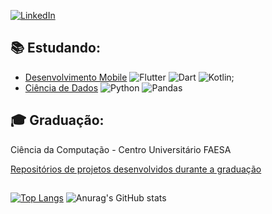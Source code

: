 <!--
**cleber-abreu/cleber-abreu** is a ✨ _special_ ✨ repository because its `README.md` (this file) appears on your GitHub profile.

Here are some ideas to get you started:

- 🔭 I’m currently working on ...
- 🌱 I’m currently learning ...
- 👯 I’m looking to collaborate on ...
- 🤔 I’m looking for help with ...
- 💬 Ask me about ...
- 📫 How to reach me: ...
- 😄 Pronouns: ...
- ⚡ Fun fact: ...
-->

<a href="https://www.linkedin.com/in/cleber-abreu-b3a09261//"><img alt="LinkedIn" src="https://img.shields.io/badge/LinkedIn-Cleber%20Abreu-blue?style=flat&logo=linkedin"></a>
 
 ## :books: Estudando:
 - [Desenvolvimento Mobile](https://github.com/cleber-abreu?tab=repositories&q=mobile&type=&language=&sort=) ![Flutter](https://img.shields.io/badge/-Flutter-0d91a3?&logo=flutter) ![Dart](https://img.shields.io/badge/-Dart-blue?&logo=dart) ![Kotlin](https://img.shields.io/badge/-Kotlin-purple?&logo=kotlin);
 - [Ciência de Dados](https://github.com/cleber-abreu?tab=repositories&q=datascience&type=&language=&sort=) ![Python](https://img.shields.io/badge/-Python-yellow?&logo=python) ![Pandas](https://img.shields.io/badge/-Pandas-grey?&logo=pandas)

## :mortar_board: Graduação:
Ciência da Computação - Centro Universitário FAESA

[Repositórios de projetos desenvolvidos durante a graduação](https://github.com/cleber-abreu?tab=repositories&q=FAESA&type=&language=&sort=)

##
[![Top Langs](https://github-readme-stats.vercel.app/api/top-langs/?username=cleber-abreu&layout=compact&theme=dark)](https://github.com/anuraghazra/github-readme-stats)
![Anurag's GitHub stats](https://github-readme-stats.vercel.app/api?username=cleber-abreu&show_icons=true&theme=dark)
